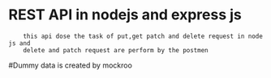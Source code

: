 # REST API in nodejs and express js
        this api dose the task of put,get patch and delete request in node js and 
        delete and patch request are perform by the postmen

#Dummy data is created by mockroo